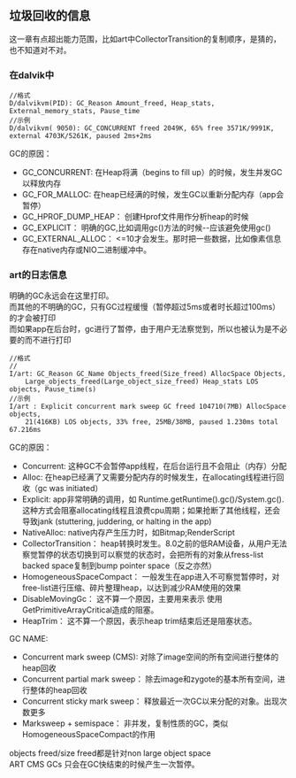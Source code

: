 ## 垃圾回收的信息  
这一章有点超出能力范围，比如art中CollectorTransition的复制顺序，是猜的，也不知道对不对。  

### 在dalvik中  
```
//格式
D/dalvikvm(PID): GC_Reason Amount_freed, Heap_stats, External_memory_stats, Pause_time  
//示例
D/dalvikvm( 9050): GC_CONCURRENT freed 2049K, 65% free 3571K/9991K, external 4703K/5261K, paused 2ms+2ms  
```

GC的原因：
- GC_CONCURRENT: 在Heap将满（begins to fill up）的时候，发生并发GC以释放内存  
- GC_FOR_MALLOC: 在heap已经满的时候，发生GC以重新分配内存（app会暂停）
- GC_HPROF_DUMP_HEAP： 创建Hprof文件用作分析heap的时候
- GC_EXPLICIT： 明确的GC,比如调用gc()方法的时候--应该避免使用gc()
- GC_EXTERNAL_ALLOC： <=10才会发生。那时把一些数据，比如像素信息存在native内存或NIO二进制缓冲中。

### art的日志信息
明确的GC永远会在这里打印。  
而其他的不明确的GC，只有GC过程缓慢（暂停超过5ms或者时长超过100ms）的才会被打印  
而如果app在后台时，gc进行了暂停，由于用户无法察觉到，所以也被认为是不必要的而不进行打印  

```
//格式  
//
I/art: GC_Reason GC_Name Objects_freed(Size_freed) AllocSpace Objects,
    Large_objects_freed(Large_object_size_freed) Heap_stats LOS objects, Pause_time(s)
//示例  
I/art : Explicit concurrent mark sweep GC freed 104710(7MB) AllocSpace objects,
    21(416KB) LOS objects, 33% free, 25MB/38MB, paused 1.230ms total 67.216ms  
```  

GC的原因：  
- Concurrent: 这种GC不会暂停app线程，在后台运行且不会阻止（内存）分配
- Alloc: 在heap已经满了又需要分配内存的时候发生，在allocating线程进行回收（gc was initiated）
- Explicit: app非常明确的调用，如 Runtime.getRuntime().gc()/System.gc(). 这种方式会阻塞allocating线程且浪费cpu周期；如果抢断了其他线程，还会导致jank (stuttering, juddering, or halting in the app)
- NativeAlloc: native内存产生压力时，如Bitmap;RenderScript  
- CollectorTransition： heap转换时发生。8.0之前的低RAM设备，从用户无法察觉暂停的状态切换到可以察觉的状态时，会把所有的对象从fress-list backed space复制到bump pointer space（反之亦然）  
- HomogeneousSpaceCompact： 一般发生在app进入不可察觉暂停时，对free-list进行压缩、碎片整理heap，以达到减少RAM使用的效果
- DisableMovingGc： 这不算一个原因，主要用来表示 使用GetPrimitiveArrayCritical造成的阻塞。
- HeapTrim： 这不算一个原因，表示heap trim结束后还是阻塞状态。

GC NAME:  
- Concurrent mark sweep (CMS): 对除了image空间的所有空间进行整体的heap回收  
- Concurrent partial mark sweep： 除去image和zygote的基本所有空间，进行整体的heap回收  
- Concurrent sticky mark sweep： 释放最近一次GC以来分配的对象。出现次数更多  
- Marksweep + semispace： 非并发，复制性质的GC，类似HomogeneousSpaceCompact的作用  

objects freed/size freed都是针对non large object space   
ART CMS GCs 只会在GC快结束的时候产生一次暂停。  
